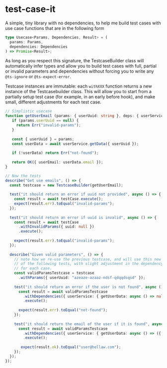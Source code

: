 # test-case-it

A simple, tiny library with no dependencies, to help me build test cases with use case functions that are in the following form

```ts
type Usecase<Params, Dependencies, Result> = (
  params: Params,
  dependencies: Dependencies
) => Promise<Result>;
```

As long as you respect this signature, the TestcaseBuilder class will automatically infer types and allow you to build test cases with full, partial or invalid parameters
and dependencies without forcing you to write any `@ts-ignore` or `@ts-expect-error`.

Testcase instances are immutable: each `withXXX` function returns a new instance of the Testcasebuilder class. This will allow you to start from a partially setup test case
(for example, in an early before hook), and make small, different adjustments for each test case.

```ts
// Simplistic usecase
function getUserEmail (params: { userUuid: string }, deps: { userService: AbstractUserService }) => Result<"not-found" | "invalid-params", { userEmail: string }> {
   if (params.userUuid == null) {
     return Err("invalid-params");
   }
   
   const { userUuid } = params;
   const userData = await userService.getData({ userUuid });
   
   if (!userData) return Err("not-found");
   
   return OK({ userEmail: userData.email });
}

// Now the tests
describe("Get use emails", () => {
  const testcase = new TestcaseBuilder(getUserEmail);
  
  test("it should return an error if uuid not provided", async () => {
    const result = await testCase.execute();
    expect(result.err).toEqual("invalid-params");
  });
  
  test("it should return an error if uuid is invalid", async () => {
    const result = await testCase
      .withInvalidParams({ uuid: null })
      .execute();
      
    expect(result.err).toEqual("invalid-params");
  });
  
  describe("Given valid parameters", () => {
    // note how we re-use the previous testcase, and will use this new one in each
    // of the following tests, with slight adjustment in the dependency behaviour
    // for each case.
    const validParamsTestcase = testcase
      .withParams({ userUuid: "azeaze-azaaz-ndsf-qdqqdsqsd" });
      
    test("it should return an error if the user is not found", async () => {
      const result = await validParamsTestcase
        .withDependencies({ userService: { getUserData: async () => null } })
        .execute();
        
      expect(result.err).toEqual("not-found");
    });
    
    test("it should return the email of the user if it is found", async () => {
      const result = await validParamsTestcase
        .withDependencies({ userService: { getUserData: async () => ({ email: "user@hellaw.com" }) } })
        .execute();
        
       expect(result.ok).toEqual("user@hellaw.com");
    });
  });
});
```

